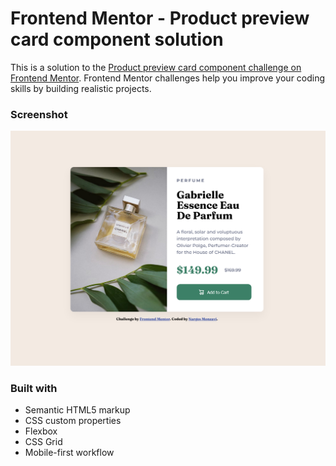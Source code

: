 # Frontend Mentor - Product preview card component solution

This is a solution to the [Product preview card component challenge on Frontend Mentor](https://www.frontendmentor.io/challenges/product-preview-card-component-GO7UmttRfa). Frontend Mentor challenges help you improve your coding skills by building realistic projects.

### Screenshot

![Design preview for the Product preview card component coding challenge](./screenshots/desktop.png)

### Built with

- Semantic HTML5 markup
- CSS custom properties
- Flexbox
- CSS Grid
- Mobile-first workflow
